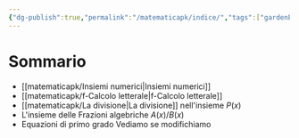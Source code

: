 ```yaml
---
{"dg-publish":true,"permalink":"/matematicapk/indice/","tags":["gardenEntry"]}
---
```


# Sommario
- [[matematicapk/Insiemi numerici\|Insiemi numerici]] 
- [[matematicapk/f-Calcolo letterale\|f-Calcolo letterale]]
- [[matematicapk/La divisione\|La divisione]] nell'insieme $P(x)$
- L'insieme delle Frazioni algebriche $A(x)/B(x)$
- Equazioni di primo grado 
Vediamo se modifichiamo

